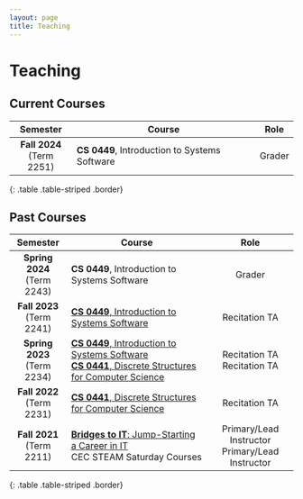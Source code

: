 ```yaml
---
layout: page
title: Teaching
---
```


# Teaching
## Current Courses

|            Semester            | Course                                                                  |  Role  |
| :----------------------------: | ----------------------------------------------------------------------- | :----: |
| **Fall 2024**<br />(Term 2251) | <i class="pitt-icon"></i> **CS 0449**, Introduction to Systems Software | Grader |
{: .table .table-striped .border}

## Past Courses

|             Semester             | Course                                                                                                                                                                                           |                         Role                         |
| :------------------------------: | ------------------------------------------------------------------------------------------------------------------------------------------------------------------------------------------------ | :--------------------------------------------------: |
| **Spring 2024**<br />(Term 2243) | <i class="pitt-icon"></i> **CS 0449**, Introduction to Systems Software                                                                                                                          |                        Grader                        |
|  **Fall 2023**<br />(Term 2241)  | <i class="pitt-icon"></i> [**CS 0449**, Introduction to Systems Software](./CS0449-2241/)                                                                                                        |                    Recitation TA                     |
| **Spring 2023**<br />(Term 2234) | <i class="pitt-icon"></i> [**CS 0449**, Introduction to Systems Software](./CS0449-2234/)<br /><i class="pitt-icon"></i> [**CS 0441**, Discrete Structures for Computer Science](./CS0441-2234/) |           Recitation TA<br />Recitation TA           |
|  **Fall 2022**<br />(Term 2231)  | <i class="pitt-icon"></i> [**CS 0441**, Discrete Structures for Computer Science](./CS0441-2231/)                                                                                                |                    Recitation TA                     |
|  **Fall 2021**<br />(Term 2211)  | <i class="pitt-icon"></i> [**Bridges to IT**: Jump-Starting a Career in IT](bridges-to-it.html)<br /><i class="pitt-icon"></i> CEC STEAM Saturday Courses                                        | Primary/Lead Instructor<br />Primary/Lead Instructor |
{: .table .table-striped .border}
